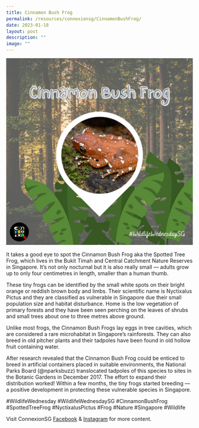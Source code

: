 ```yaml
---
title: Cinnamon Bush Frog
permalink: /resources/connexionsg/CinnamonBushFrog/
date: 2023-01-18
layout: post
description: ""
image: ""
---
```

![](/images/connexionsg/2023/325650131_841170090311880_4090311361224027001_n(1).jpg)

It takes a good eye to spot the Cinnamon Bush Frog aka the Spotted Tree Frog, which lives in the Bukit Timah and Central Catchment Nature Reserves in Singapore. It’s not only nocturnal but it is also really small — adults grow up to only four centimetres in length, smaller than a human thumb.

These tiny frogs can be identified by the small white spots on their bright orange or reddish brown body and limbs. Their scientific name is Nyctixalus Pictus and they are classified as vulnerable in Singapore due their small population size and habitat disturbance. Home is the low vegetation of primary forests and they have been seen perching on the leaves of shrubs and small trees about one to three metres above ground.

Unlike most frogs, the Cinnamon Bush Frogs lay eggs in tree cavities, which are considered a rare microhabitat in Singapore’s rainforests. They can also breed in old pitcher plants and their tadpoles have been found in old hollow fruit containing water.

After research revealed that the Cinnamon Bush Frog could be enticed to breed in artificial containers placed in suitable environments, the National Parks Board (@nparksbuzz) translocated tadpoles of this species to sites in the Botanic Gardens in December 2017. The effort to expand their distribution worked! Within a few months, the tiny frogs started breeding — a positive development in protecting these vulnerable species in Singapore.

#WildlifeWednesday #WildlifeWednesdaySG #CinnamonBushFrog #SpottedTreeFrog #NyctixalusPictus #Frog #Nature #Singapore #Wildlife

Visit ConnexionSG [Facebook](https://www.facebook.com/ConnexionSG) & [Instagram](https://www.instagram.com/connexionsg/) for more content.